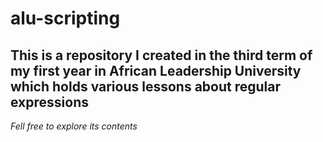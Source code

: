   # alu-scripting  
  ## This is a repository  I created in the third term of my first year in African Leadership University which holds various lessons about regular expressions  
*Fell free to explore its contents*
